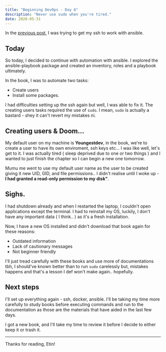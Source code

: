```yaml
---
title: "Beginning DevOps - Day 6"
description: "Never use sudo when you're tired."
date: 2020-05-31
---
```


In the [previous post](/read/beginning-dev-ops-day-5), I was trying to get my ssh to work with ansible.

## Today

So today, I decided to continue with automation with ansible. I explored the ansible-playbook package and created an inventory, roles and a playbook ultimately.

In the book, I was to automate two tasks:
+ Create users
+ Install some packages.

I had difficulties setting up the ssh again but well, I was able to fix it. The creating users tasks required the use of `sudo`. I mean, `sudo` is actually a bastard - shey it can't revert my mistakes ni.

## Creating users & Doom...

My default user on my machine is **Youngestdev**, in the book, we're to create a user to have its own enviroment, ssh keys etc... I was like well, let's get to it. I was actually tired ( sleep deprived due to one or two things ) and I wanted to just finish the chapter so I can begin a new one tomorrow.

Mumu me went to use my default user name as the user to be created giving it new UID, GID, and file permissions.. I didn't realise until I woke up - **I had granted a read-only permission to my disk"**.

## Sighs.

I had shutdown already and when I restarted the laptop, I couldn't open applications except the terminal. I had to reinstall my OS, luckily, I don't have any important data ( I think.. ) as it's a fresh installation.

Now, I have a new OS installed and didn't download that book again for these reasons:
+ Outdated information
+ Lack of cautionary messages
+ Not beginner friendly

I'll just tread carefully with these books and use more of documentations tbh, I should've known better than to run `sudo` carelessly but, mistakes happens and that's a lesson I def won't make again.. hopefully.

## Next steps

I'll set up everything again - ssh, docker, ansible. I'll be taking my time more carefully to study books before executing commands and run to the documentation as those are the materials that have aided in the last few days.

I got a new book, and I'll take my time to review it before I decide to either keep it or trash it.

--- 

Thanks for reading, Etin!